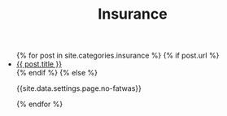 ﻿---
title: Insurance
layout: page
permalink: /insurance/
---

<article class="post">
<ul class="posts">
  {% for post in site.categories.insurance %}
    {% if post.url %}
    <li>
    <a href="{{ post.url }}">{{ post.title }}</a>
    </li>
    {% endif %}
    {% else %}
    <p>{{site.data.settings.page.no-fatwas}}</p>
  {% endfor %}
</ul>
</article>
